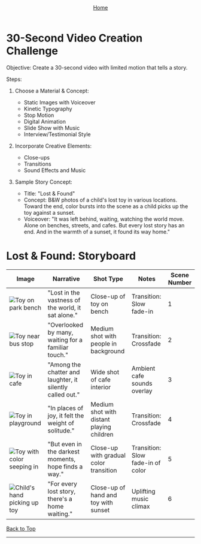 
<div align="right" style="display: flex; flex-wrap: wrap; justify-content: center; align-items: center; gap: 1em; margin: 4em 0;">
<a href="https://github.com/BryanHarrisScripts/Afterglow-Echoes-of-Sentience/blob/main/README.md">Home</a>
</div>
  
<a id="top"></a> 

# 30-Second Video Creation Challenge

Objective: 
Create a 30-second video with limited motion that tells a story.

Steps:

1. Choose a Material & Concept:
   - Static Images with Voiceover
   - Kinetic Typography
   - Stop Motion
   - Digital Animation
   - Slide Show with Music
   - Interview/Testimonial Style

2. Incorporate Creative Elements:
   - Close-ups
   - Transitions
   - Sound Effects and Music

3. Sample Story Concept:
   - Title: "Lost & Found"
   - Concept: B&W photos of a child's lost toy in various locations. Toward the end, color bursts into the scene as a child picks up the toy against a sunset.
   - Voiceover: "It was left behind, waiting, watching the world move. Alone on benches, streets, and cafes. But every lost story has an end. And in the warmth of a sunset, it found its way home."

# Lost & Found: Storyboard

| Image | Narrative | Shot Type | Notes | Scene Number |
|-------|-----------|-----------|-------|--------------|
| ![Toy on park bench](URL-to-image1) | "Lost in the vastness of the world, it sat alone." | Close-up of toy on bench | Transition: Slow fade-in | 1 |
| ![Toy near bus stop](URL-to-image2) | "Overlooked by many, waiting for a familiar touch." | Medium shot with people in background | Transition: Crossfade | 2 |
| ![Toy in cafe](URL-to-image3) | "Among the chatter and laughter, it silently called out." | Wide shot of cafe interior | Ambient cafe sounds overlay | 3 |
| ![Toy in playground](URL-to-image4) | "In places of joy, it felt the weight of solitude." | Medium shot with distant playing children | Transition: Crossfade | 4 |
| ![Toy with color seeping in](URL-to-image5) | "But even in the darkest moments, hope finds a way." | Close-up with gradual color transition | Transition: Slow fade-in of color | 5 |
| ![Child's hand picking up toy](URL-to-image6) | "For every lost story, there's a home waiting." | Close-up of hand and toy with sunset | Uplifting music climax | 6 |

<a href="#top">Back to Top</a>

---
